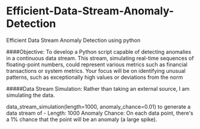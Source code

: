 # Efficient-Data-Stream-Anomaly-Detection
Efficient Data Stream Anomaly Detection using python 

####Objective: 
To develop a Python script capable of detecting anomalies in a continuous data stream. This stream, simulating real-time sequences of floating-point numbers, could represent various metrics such as financial transactions or system metrics. Your focus will be on identifying unusual patterns, such as exceptionally high values or deviations from the norm

#####Data Stream Simulation:
Rather than taking an external source, I am simulating the data.

data_stream_simulation(length=1000, anomaly_chance=0.01) to generate a data stream of -
Length: 1000
Anomaly Chance: On each data point, there's a 1% chance that the point will be an anomaly (a large spike).
